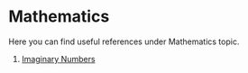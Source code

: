 # Mathematics

Here you can find useful references under Mathematics topic.

1. [Imaginary Numbers](https://betterexplained.com/articles/a-visual-intuitive-guide-to-imaginary-numbers/) 

   

   ​    



